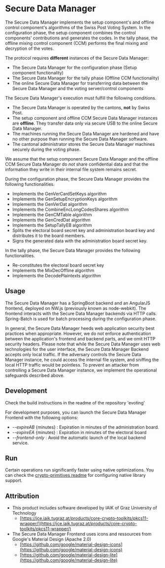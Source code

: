 # Secure Data Manager

The Secure Data Manager implements the setup component's and offline control component's algorithms of the Swiss Post Voting System. In the configuration phase, the setup component combines the control components' contributions and generates the codes. In the tally phase, the offline mixing control component
(CCM) performs the final mixing and decryption of the votes.

The protocol requires **different** instances of the Secure Data Manager:

- The Secure Data Manager for the configuration phase (Setup component functionality)
- The Secure Data Manager for the tally phase (Offline CCM functionality)
- The online Secure Data Manager for transferring data between the Secure Data Manager and the
  voting server/control components

The Secure Data Manager's execution must fulfill the following conditions.

- The Secure Data Manager is operated by the cantons, **not** by Swiss Post.
- The setup component and offline CCM Secure Data Manager instances are **offline**. They transfer data only via secure USB to the online Secure Data Manager.
- The machines running the Secure Data Manager are hardened and have no other purpose than running the
  Secure Data Manager software.
- The cantonal administrator stores the Secure Data Manager machines securely during the voting phase.

We assume that the setup component Secure Data Manager and the offline CCM Secure Data Manager
do *not* share confidential data and that the information they write in their internal file system remains secret.

During the configuration phase, the Secure Data Manager provides the following functionalities.

- Implements the GenVerCardSetKeys algorithm
- Implements the GenSetupEncryptionKeys algorithm
- Implements the GenVerDat algorithm
- Implements the CombineEncLongCodesShares algorithm
- Implements the GenCMTable algorithm
- Implements the GenCredDat algorithm
- Implements the SetupTallyEB algorithm
- Splits the electoral board secret key and administration board key and distributes it to the
  board members.
- Signs the generated data with the administration board secret key.

In the tally phase, the Secure Data Manager provides the following functionalities.

- Re-constitutes the electoral board secret key
- Implements the MixDecOffline algorithm
- Implements the DecodePlaintexts algorithm

## Usage

The Secure Data Manager has a SpringBoot backend and an AngularJS frontend, deployed on NW.js (previously known as node-webkit). The frontend interacts with the Secure Data Manager backends via HTTP calls. Spring-Batch is used for batch processing during the configuration phase.

In general, the Secure Data Manager heeds web application security best practices when appropriate. However, we do not enforce authentication between the application's frontend and backend parts, and we omit HTTP security headers. Please note that while the Secure Data Manager uses web technologies for the user interface, the Secure Data Manager Backend accepts only local traffic. If the adversary controls the Secure Data Manager instance, he could access the internal file system, and sniffing the local HTTP traffic would be pointless. To prevent an attacker from controlling a Secure Data Manager instance, we implement the operational safeguards described above.

## Development

Check the build instructions in the readme of the repository 'evoting' 

For development purposes, you can launch the Secure Data Manager Frontend with the following options:

* _--expireAB_ {minutes} : Expiration in minutes of the administration board.
* _--expireEA_ {minutes} : Expiration in minutes of the electoral board
* _--frontend-only_ : Avoid the automatic launch of the local backend service.

## Run

Certain operations run significantly faster using native optimizations. You can check the [crypto-primitives readme](https://gitlab.com/swisspost-evoting/crypto-primitives/crypto-primitives) for configuring native library support.

## Attribution

- This product includes software developed by IAIK of Graz University of Technology
  - [https://jce.iaik.tugraz.at/products/core-crypto-toolkits/pkcs11-wrapper/](https://jce.iaik.tugraz.at/products/core-crypto-toolkits/pkcs11-wrapper/)
- The Secure Data Manager Frontend uses icons and ressources from Google's Material Design (Apache 2.0)
  - [https://github.com/google/material-design-icons](https://github.com/google/material-design-icons)
  - [https://github.com/google/material-design-lite](https://github.com/google/material-design-lite)
